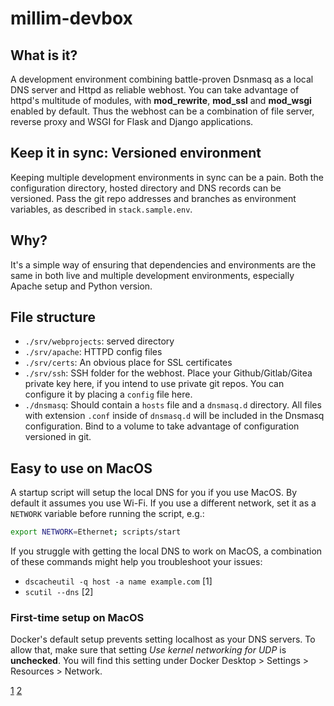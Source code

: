 # millim-devbox

## What is it?
A development environment combining battle-proven Dsnmasq as a local DNS server 
and Httpd as reliable webhost. You can take advantage of httpd's multitude of 
modules, with __mod_rewrite__, __mod_ssl__ and __mod_wsgi__ enabled by default.
Thus the webhost can be a combination of file server, reverse proxy and
WSGI for Flask and Django applications.

## Keep it in sync: Versioned environment
Keeping multiple development environments in sync can be a pain. Both the
configuration directory, hosted directory and DNS records can be
versioned. Pass the git repo addresses and branches as environment variables,
as described in `stack.sample.env`.

## Why?
It's a simple way of ensuring that dependencies and environments are the same
in both live and multiple development environments, especially Apache setup
and Python version.

## File structure

- `./srv/webprojects`: served directory
- `./srv/apache`: HTTPD config files
- `./srv/certs`: An obvious place for SSL certificates
- `./srv/ssh`: SSH folder for the webhost. Place your Github/Gitlab/Gitea 
  private key here, if you intend to use private git repos. You can configure it 
  by placing a `config` file here.
- `./dnsmasq`: Should contain a `hosts` file and a `dnsmasq.d` directory. All 
  files with extension `.conf` inside of `dnsmasq.d` will be included in the
  Dnsmasq configuration. Bind to a volume to take advantage of configuration
  versioned in git.

## Easy to use on MacOS

A startup script will setup the local DNS for you if you use MacOS. By default
it assumes you use Wi-Fi. If you use a different network, set it as a `NETWORK`
variable before running the script, e.g.:

```bash
export NETWORK=Ethernet; scripts/start
```

If you struggle with getting the local DNS to work on MacOS, a combination
of these commands might help you troubleshoot your issues:
- `dscacheutil -q host -a name example.com` [1]
- `scutil --dns` [2]

### First-time setup on MacOS

Docker's default setup prevents setting localhost as your DNS servers. To allow
that, make sure that setting _Use kernel networking for UDP_ is __unchecked__.
You will find this setting under Docker Desktop > Settings > Resources >
Network.


[1](https://superuser.com/questions/1400250/how-to-query-macos-dns-resolver-from-terminal)
[2](https://apple.stackexchange.com/questions/98021/how-can-i-display-the-current-dns-servers-from-the-command-line-under-os-x)
